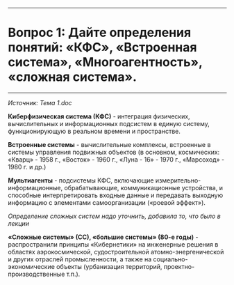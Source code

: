 ___
# Вопрос 1: Дайте определения понятий: «КФС», «Встроенная система», «Многоагентность», «сложная система».
___

*Источник: Тема 1.doc*

**Киберфизическая система (КФС)** - интеграция физических, вычислительных и информационных подсистем в единую систему, функционирующую в реальном времени и пространстве.

**Встроенные системы** - вычислительные комплексы, встроенные в системы управления подвижных объектов (в основном, космических: «Кварц» - 1958 г., «Восток» - 1960 г., «Луна - 16» - 1970 г., «Марсоход» - 1980 г. и др.)

**Мультиагенты** - подсистемы КФС, включающие измерительно-информационные, обрабатывающие, коммуникационные устройства, и способные интерпретировать входные данные и передавать выходную информацию с элементами самоорганизации («роевой эффект»).

*Определение сложных систем надо уточнить, добавила то, что было в лекции*

**«Сложные системы» (СС), «большие системы» (80-е годы)** - распространили принципы «Кибернетики» на инженерные решения в областях аэрокосмической, судостроительной атомно-энергенической и других отраслей промысленности, а также на социально-экономические объекты  (урбанизация территорий, проектно-производственные т.п.).